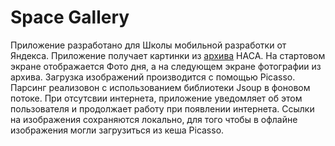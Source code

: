 # Space Gallery
Приложение разработано для Школы мобильной разработки от Яндекса. Приложение получает картинки из [архива](https://apod.nasa.gov/apod/archivepix.html) НАСА. На стартовом экране отображается Фото дня, а на следующем экране фотографии из архива. Загрузка изображений производится с помощью Picasso. Парсинг реализовон с использованием библиотеки Jsoup в фоновом потоке. При отсутсвии интернета, приложение уведомляет об этом пользователя и продолжает работу при появлении интернета. Ссылки на изображения сохраняются локально, для того чтобы в офлайне изображения могли загрузиться из кеша Picasso.
